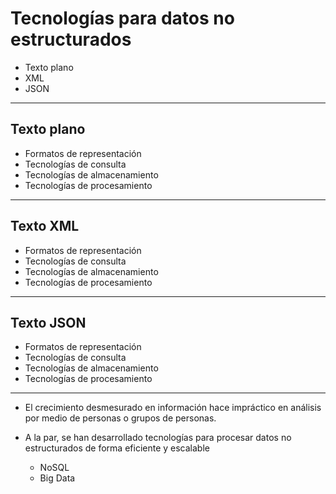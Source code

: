 # Tecnologías para datos no estructurados
- Texto plano
- XML
- JSON
---
## Texto plano
- Formatos de representación
- Tecnologías de consulta
- Tecnologías de almacenamiento
- Tecnologías de procesamiento
---
## Texto XML
- Formatos de representación
- Tecnologías de consulta
- Tecnologías de almacenamiento
- Tecnologías de procesamiento
---
## Texto JSON
- Formatos de representación
- Tecnologías de consulta
- Tecnologías de almacenamiento
- Tecnologías de procesamiento
---


- El crecimiento desmesurado en información hace impráctico en análisis por medio de personas o grupos de personas.

- A la par, se han desarrollado tecnologías para procesar datos no estructurados de forma eficiente y escalable
    - NoSQL
    - Big Data
